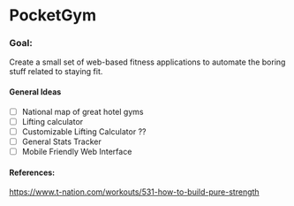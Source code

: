# PocketGym

### Goal:
Create a small set of web-based fitness applications to automate the boring stuff related to staying fit.

#### General Ideas
- [ ] National map of great hotel gyms
- [ ] Lifting calculator
- [ ] Customizable Lifting Calculator ??
- [ ] General Stats Tracker
- [ ] Mobile Friendly Web Interface

#### References:
https://www.t-nation.com/workouts/531-how-to-build-pure-strength
